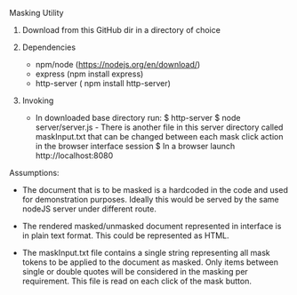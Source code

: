 Masking Utility

1. Download from this GitHub dir in a directory of choice

2. Dependencies
	* npm/node (https://nodejs.org/en/download/)
	* express (npm install express)
	* http-server ( npm install http-server)

3. Invoking
	* In downloaded base directory run:
		$ http-server
		$ node server/server.js - There is another file in this server directory called maskInput.txt that can be changed between each mask click action in the browser interface session
		$ In a browser launch http://localhost:8080 

Assumptions:
* The document that is to be masked is a hardcoded in the code and used for demonstration purposes. Ideally this would be served by the same nodeJS server under different route.

* The rendered masked/unmasked document represented in interface is in plain text format. This could be represented as HTML.

* The maskInput.txt file contains a single string representing all mask tokens to be applied to the document as masked. Only items between single or double quotes will be considered in the masking per requirement. This file is read on each click of the mask button.
